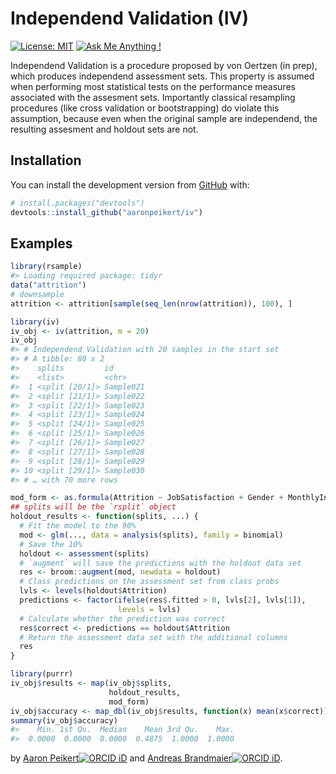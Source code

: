 
<!-- README.md is generated from README.Rmd. Please edit that file -->

# Independend Validation (IV)

<!-- badges: start -->

[![License:
MIT](https://img.shields.io/badge/License-MIT-yellow.svg)](https://opensource.org/licenses/MIT)
[![Ask Me Anything
\!](https://img.shields.io/badge/Ask%20me-anything-1abc9c.svg)](https://github.com/aaronpeikert/iv/issues/new)
<!-- badges: end -->

Independend Validation is a procedure proposed by von Oertzen (in prep),
which produces independend assessment sets. This property is assumed
when performing most statistical tests on the performance measures
associated with the assesment sets. Importantly classical resampling
procedures (like cross validation or bootstrapping) do violate this
assumption, because even when the original sample are independend, the
resulting assesment and holdout sets are not.

## Installation

You can install the development version from
[GitHub](https://github.com/) with:

``` r
# install.packages("devtools")
devtools::install_github("aaronpeikert/iv")
```

## Examples

``` r
library(rsample)
#> Loading required package: tidyr
data("attrition")
# downsample
attrition <- attrition[sample(seq_len(nrow(attrition)), 100), ]
```

``` r
library(iv)
iv_obj <- iv(attrition, m = 20)
iv_obj
#> # Independend Validation with 20 samples in the start set 
#> # A tibble: 80 x 2
#>    splits         id       
#>    <list>         <chr>    
#>  1 <split [20/1]> Sample021
#>  2 <split [21/1]> Sample022
#>  3 <split [22/1]> Sample023
#>  4 <split [23/1]> Sample024
#>  5 <split [24/1]> Sample025
#>  6 <split [25/1]> Sample026
#>  7 <split [26/1]> Sample027
#>  8 <split [27/1]> Sample028
#>  9 <split [28/1]> Sample029
#> 10 <split [29/1]> Sample030
#> # … with 70 more rows
```

``` r
mod_form <- as.formula(Attrition ~ JobSatisfaction + Gender + MonthlyIncome)
## splits will be the `rsplit` object
holdout_results <- function(splits, ...) {
  # Fit the model to the 90%
  mod <- glm(..., data = analysis(splits), family = binomial)
  # Save the 10%
  holdout <- assessment(splits)
  # `augment` will save the predictions with the holdout data set
  res <- broom::augment(mod, newdata = holdout)
  # Class predictions on the assessment set from class probs
  lvls <- levels(holdout$Attrition)
  predictions <- factor(ifelse(res$.fitted > 0, lvls[2], lvls[1]),
                        levels = lvls)
  # Calculate whether the prediction was correct
  res$correct <- predictions == holdout$Attrition
  # Return the assessment data set with the additional columns
  res
}
```

``` r
library(purrr)
iv_obj$results <- map(iv_obj$splits,
                      holdout_results,
                      mod_form)
iv_obj$accuracy <- map_dbl(iv_obj$results, function(x) mean(x$correct))
summary(iv_obj$accuracy)
#>    Min. 1st Qu.  Median    Mean 3rd Qu.    Max. 
#>  0.0000  0.0000  0.0000  0.4875  1.0000  1.0000
```

by [Aaron Peikert![ORCID
iD](https://orcid.org/sites/default/files/images/orcid_16x16.png)](https://orcid.org/0000-0001-7813-818X)
and [Andreas Brandmaier![ORCID
iD](https://orcid.org/sites/default/files/images/orcid_16x16.png)](http://orcid.org/0000-0001-8765-6982).
